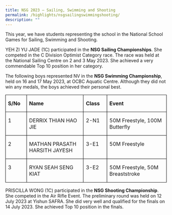 ```yaml
---
title: NSG 2023 – Sailing, Swimming and Shooting
permalink: /highlights/nsgsailingswimmingshooting/
description: ""
---
```

This year, we have students representing the school in the National School Games for Sailing, Swimming and Shooting.

YEH ZI YU JADE (1C) participated in the **NSG Sailing Championships**. She competed in the C Division Optimist Category race. The race was held at the National Sailing Centre on 2 and 3 May 2023. She achieved a very commendable Top 10 position in her category.

The following boys represented NV in the **NSG Swimming Championship**, held on 16 and 17 May 2023, at OCBC Aquatic Centre. Although they did not win any medals, the boys achieved their personal best.

<table class="MsoNormalTable" border="0" cellspacing="0" cellpadding="0" style="border-collapse:collapse;mso-yfti-tbllook:1184;mso-padding-alt:0in 0in 0in 0in"><tbody><tr style="mso-yfti-irow:0;mso-yfti-firstrow:yes;height:13.1pt"><td width="66" valign="top" style="width:49.2pt;border:solid windowtext 1.0pt;
  padding:0in 5.4pt 0in 5.4pt;height:13.1pt"><p class="MsoNormal"><b><span lang="EN-SG" style="mso-ansi-language:EN-SG">S/No</span></b></p></td><td width="271" valign="top" style="width:203.55pt;border:solid windowtext 1.0pt;
  border-left:none;padding:0in 5.4pt 0in 5.4pt;height:13.1pt"><p class="MsoNormal"><b><span lang="EN-SG" style="mso-ansi-language:EN-SG">Name</span></b></p></td><td width="77" valign="top" style="width:57.5pt;border:solid windowtext 1.0pt;
  border-left:none;padding:0in 5.4pt 0in 5.4pt;height:13.1pt"><p class="MsoNormal"><b><span lang="EN-SG" style="mso-ansi-language:EN-SG">Class</span></b></p></td><td width="264" valign="top" style="width:2.75in;border:solid windowtext 1.0pt;
  border-left:none;padding:0in 5.4pt 0in 5.4pt;height:13.1pt"><p class="MsoNormal"><b><span lang="EN-SG" style="mso-ansi-language:EN-SG">Event</span></b></p></td></tr><tr style="mso-yfti-irow:1;height:13.1pt"><td width="66" valign="top" style="width:49.2pt;border:solid windowtext 1.0pt;
  border-top:none;padding:0in 5.4pt 0in 5.4pt;height:13.1pt"><p class="MsoNormal"><span lang="EN-SG" style="mso-ansi-language:EN-SG">1</span></p></td><td width="271" valign="top" style="width:203.55pt;border-top:none;border-left:
  none;border-bottom:solid windowtext 1.0pt;border-right:solid windowtext 1.0pt;
  padding:0in 5.4pt 0in 5.4pt;height:13.1pt"><p class="MsoNormal">DERRIX THIAN HAO JIE<span lang="EN-SG" style="mso-ansi-language:
  EN-SG"></span></p></td><td width="77" valign="top" style="width:57.5pt;border-top:none;border-left:none;
  border-bottom:solid windowtext 1.0pt;border-right:solid windowtext 1.0pt;
  padding:0in 5.4pt 0in 5.4pt;height:13.1pt"><p class="MsoNormal"><span lang="EN-SG" style="mso-ansi-language:EN-SG">2-N1</span></p></td><td width="264" valign="top" style="width:2.75in;border-top:none;border-left:
  none;border-bottom:solid windowtext 1.0pt;border-right:solid windowtext 1.0pt;
  padding:0in 5.4pt 0in 5.4pt;height:13.1pt"><p class="MsoNormal"><span lang="EN-SG" style="mso-ansi-language:EN-SG">50M Freestyle, 100M Butterfly</span></p></td></tr><tr style="mso-yfti-irow:2;height:15.2pt"><td width="66" valign="top" style="width:49.2pt;border:solid windowtext 1.0pt;
  border-top:none;padding:0in 5.4pt 0in 5.4pt;height:15.2pt"><p class="MsoNormal"><span lang="EN-SG" style="mso-ansi-language:EN-SG">2</span></p></td><td width="271" valign="top" style="width:203.55pt;border-top:none;border-left:
  none;border-bottom:solid windowtext 1.0pt;border-right:solid windowtext 1.0pt;
  padding:0in 5.4pt 0in 5.4pt;height:15.2pt"><p class="MsoNormal">MATHAN PRASATH HARSITH JAYESH<span lang="EN-SG" style="mso-ansi-language:EN-SG"></span></p></td><td width="77" valign="top" style="width:57.5pt;border-top:none;border-left:none;
  border-bottom:solid windowtext 1.0pt;border-right:solid windowtext 1.0pt;
  padding:0in 5.4pt 0in 5.4pt;height:15.2pt"><p class="MsoNormal"><span lang="EN-SG" style="mso-ansi-language:EN-SG">3-E1</span></p></td><td width="264" valign="top" style="width:2.75in;border-top:none;border-left:
  none;border-bottom:solid windowtext 1.0pt;border-right:solid windowtext 1.0pt;
  padding:0in 5.4pt 0in 5.4pt;height:15.2pt"><p class="MsoNormal"><span lang="EN-SG" style="mso-ansi-language:EN-SG">50M Freestyle</span></p></td></tr><tr style="mso-yfti-irow:3;mso-yfti-lastrow:yes;height:13.1pt"><td width="66" valign="top" style="width:49.2pt;border:solid windowtext 1.0pt;
  border-top:none;padding:0in 5.4pt 0in 5.4pt;height:13.1pt"><p class="MsoNormal"><span lang="EN-SG" style="mso-ansi-language:EN-SG">3</span></p></td><td width="271" valign="top" style="width:203.55pt;border-top:none;border-left:
  none;border-bottom:solid windowtext 1.0pt;border-right:solid windowtext 1.0pt;
  padding:0in 5.4pt 0in 5.4pt;height:13.1pt"><p class="MsoNormal">RYAN SEAH SENG KIAT<span lang="EN-SG" style="mso-ansi-language:
  EN-SG"></span></p></td><td width="77" valign="top" style="width:57.5pt;border-top:none;border-left:none;
  border-bottom:solid windowtext 1.0pt;border-right:solid windowtext 1.0pt;
  padding:0in 5.4pt 0in 5.4pt;height:13.1pt"><p class="MsoNormal"><span lang="EN-SG" style="mso-ansi-language:EN-SG">3-E2</span></p></td><td width="264" valign="top" style="width:2.75in;border-top:none;border-left:
  none;border-bottom:solid windowtext 1.0pt;border-right:solid windowtext 1.0pt;
  padding:0in 5.4pt 0in 5.4pt;height:13.1pt"><p class="MsoNormal"><span lang="EN-SG" style="mso-ansi-language:EN-SG">50M Freestyle, 50M Breaststroke</span></p></td></tr></tbody></table>

PRISCILLA WONG (1C) participated in the **NSG Shooting Championship**. She competed in the Air Rifle Event. The preliminary round was held on 12 July 2023 at Yishun SAFRA. She did very well and qualified for the finals on 14 July 2023. She achieved Top 10 position in the finals.